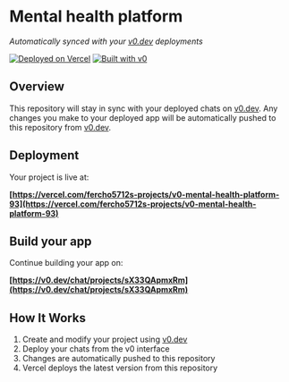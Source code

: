 # Mental health platform

*Automatically synced with your [v0.dev](https://v0.dev) deployments*

[![Deployed on Vercel](https://img.shields.io/badge/Deployed%20on-Vercel-black?style=for-the-badge&logo=vercel)](https://vercel.com/fercho5712s-projects/v0-mental-health-platform-93)
[![Built with v0](https://img.shields.io/badge/Built%20with-v0.dev-black?style=for-the-badge)](https://v0.dev/chat/projects/sX33QApmxRm)

## Overview

This repository will stay in sync with your deployed chats on [v0.dev](https://v0.dev).
Any changes you make to your deployed app will be automatically pushed to this repository from [v0.dev](https://v0.dev).

## Deployment

Your project is live at:

**[https://vercel.com/fercho5712s-projects/v0-mental-health-platform-93](https://vercel.com/fercho5712s-projects/v0-mental-health-platform-93)**

## Build your app

Continue building your app on:

**[https://v0.dev/chat/projects/sX33QApmxRm](https://v0.dev/chat/projects/sX33QApmxRm)**

## How It Works

1. Create and modify your project using [v0.dev](https://v0.dev)
2. Deploy your chats from the v0 interface
3. Changes are automatically pushed to this repository
4. Vercel deploys the latest version from this repository
